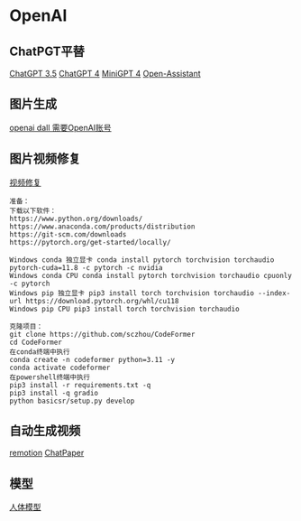 # OpenAI
## ChatPGT平替
[ChatGPT 3.5](https://huggingface.co/cerebras/Cerebras-GPT-13B)
[ChatGPT 4](https://github.com/nomic-ai/gpt4all)
[MiniGPT 4](https://github.com/Vision-CAIR/MiniGPT-4)
[Open-Assistant](https://github.com/LAION-AI/Open-Assistant)

## 图片生成
[openai dall 需要OpenAI账号](https://openai.com/product/dall-e-2)

## 图片视频修复
[视频修复](https://github.com/sczhou/CodeFormer)
```text
准备：
下载以下软件：
https://www.python.org/downloads/
https://www.anaconda.com/products/distribution
https://git-scm.com/downloads
https://pytorch.org/get-started/locally/

Windows conda 独立显卡 conda install pytorch torchvision torchaudio pytorch-cuda=11.8 -c pytorch -c nvidia
Windows conda CPU conda install pytorch torchvision torchaudio cpuonly -c pytorch
Windows pip 独立显卡 pip3 install torch torchvision torchaudio --index-url https://download.pytorch.org/whl/cu118
Windows pip CPU pip3 install torch torchvision torchaudio

克隆项目：
git clone https://github.com/sczhou/CodeFormer
cd CodeFormer
在conda终端中执行
conda create -n codeformer python=3.11 -y
conda activate codeformer
在powershell终端中执行
pip3 install -r requirements.txt -q
pip3 install -q gradio
python basicsr/setup.py develop
```

## 自动生成视频
[remotion](https://github.com/remotion-dev/remotion)
[ChatPaper](https://github.com/kaixindelele/ChatPaper)

## 模型
[人体模型](https://github.com/iPERDance/iPERCore)
